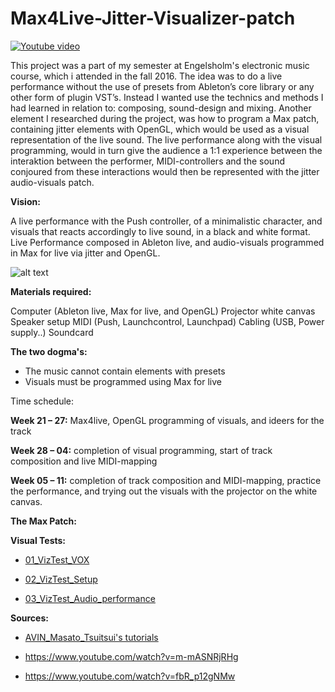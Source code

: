 # Max4Live-Jitter-Visualizer-patch

<a href="https://www.youtube.com/watch?v=OBivTo-QB5A&feature=youtu.be" target="This is a Youtube video"><img src="https://github.com/L4COUR/La-Cour_Max4Live-Jitter-Visualizer-patch/blob/master/Screen%20Shot%202018-03-27%20at%2003.37.38.png" 
alt="Youtube video"/></a>

This project was a part of my semester at Engelsholm's electronic music course, which i attended in the fall 2016. The idea was to do a live performance without the use of presets from Ableton’s core library or any other form of plugin VST’s. Instead I wanted use the technics and methods I had learned in relation to: composing, sound-design and mixing. Another element I researched during the project, was how to program a Max patch, containing jitter elements with OpenGL, which would be used as a visual representation of the live sound. The live performance along with the visual programming, would in turn give the audience a 1:1 experience between the interaktion between the performer, MIDI-controllers and the sound conjoured from these interactions would then be represented with the jitter audio-visuals patch.

**Vision:** 

A live performance with the Push controller, of a minimalistic character, and visuals that reacts accordingly to live sound, in a black and white format. Live Performance composed in Ableton live, and audio-visuals programmed in Max for live via jitter and OpenGL.

![alt text](https://github.com/L4COUR/La-Cour_Max4Live-Jitter-Visualizer-patch/blob/master/Max4Live-Jitter-visualizer-patch.jpg "Tech-writer")

**Materials required:**

Computer (Ableton live, Max for live, and OpenGL)
Projector
white canvas
Speaker setup
MIDI (Push, Launchcontrol, Launchpad)
Cabling (USB, Power supply..)
Soundcard

**The two dogma's:**

- The music cannot contain elements with presets
- Visuals must be programmed using Max for live

Time schedule:

**Week 21 – 27:**
Max4live, OpenGL programming of visuals, and ideers for the track

**Week 28 – 04:**
completion of visual programming, start of track composition and live MIDI-mapping

**Week 05 – 11:**
completion of track composition and MIDI-mapping, practice the performance, and trying out the visuals with the projector on the white canvas.

**The Max Patch:**


**Visual Tests:**

- [01_VizTest_VOX](https://vimeo.com/224376875)

- [02_VizTest_Setup](https://vimeo.com/224376893)

- [03_VizTest_Audio_performance](https://vimeo.com/256399545)

**Sources:**

- [AVIN_Masato_Tsuitsui's tutorials](http://audiovisualacademy.com/avin/en/software/maxmspjitter-masato-tsutsui-audio-part-2/)

- https://www.youtube.com/watch?v=m-mASNRjRHg

- https://www.youtube.com/watch?v=fbR_p12gNMw
